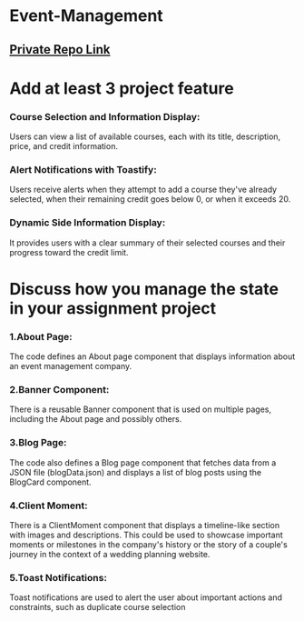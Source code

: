 # Event-Management

## [ Private Repo Link](https://github.com/programming-hero-web-course-4/b8a9-event-management-Mouri199)



# Add at least 3 project feature

### Course Selection and Information Display:
Users can view a list of available courses, each with its title, description, price, and credit information.

### Alert Notifications with Toastify:
 Users receive alerts when they attempt to add a course they've already selected, when their remaining credit goes below 0, or when it exceeds 20.

 ### Dynamic Side Information Display:
 It provides users with a clear summary of their selected courses and their progress toward the credit limit.





# Discuss how you manage the state in your assignment project

### 1.About Page:
The code defines an About page component that displays information about an event management company. 

### 2.Banner Component:
There is a reusable Banner component that is used on multiple pages, including the About page and possibly others.

### 3.Blog Page: 
The code also defines a Blog page component that fetches data from a JSON file (blogData.json) and displays a list of blog posts using the BlogCard component.

### 4.Client Moment: 
There is a ClientMoment component that displays a timeline-like section with images and descriptions. This could be used to showcase important moments or milestones in the company's history or the story of a couple's journey in the context of a wedding planning website.

### 5.Toast Notifications:
Toast notifications are used to alert the user about important actions and constraints, such as duplicate course selection 